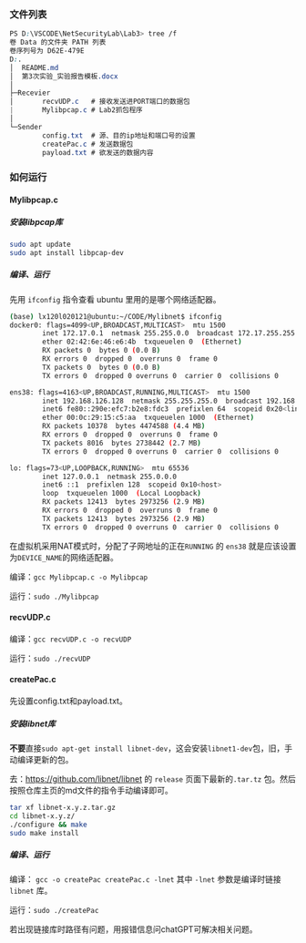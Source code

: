 ### 文件列表

```css
PS D:\VSCODE\NetSecurityLab\Lab3> tree /f
卷 Data 的文件夹 PATH 列表
卷序列号为 D62E-479E
D:.
│  README.md
│  第3次实验_实验报告模板.docx
│
├─Recevier
│       recvUDP.c	# 接收发送进PORT端口的数据包
|		Mylibpcap.c # Lab2抓包程序
│
└─Sender
        config.txt	# 源、目的ip地址和端口号的设置
        createPac.c	# 发送数据包
        payload.txt	# 欲发送的数据内容
```

### 如何运行

#### Mylibpcap.c

##### 安装libpcap库

```bash
sudo apt update
sudo apt install libpcap-dev
```

##### 编译、运行

先用 `ifconfig` 指令查看 ubuntu 里用的是哪个网络适配器。

```bash
(base) lx120l020121@ubuntu:~/CODE/Mylibnet$ ifconfig
docker0: flags=4099<UP,BROADCAST,MULTICAST>  mtu 1500
        inet 172.17.0.1  netmask 255.255.0.0  broadcast 172.17.255.255
        ether 02:42:6e:46:e6:4b  txqueuelen 0  (Ethernet)
        RX packets 0  bytes 0 (0.0 B)
        RX errors 0  dropped 0  overruns 0  frame 0
        TX packets 0  bytes 0 (0.0 B)
        TX errors 0  dropped 0 overruns 0  carrier 0  collisions 0

ens38: flags=4163<UP,BROADCAST,RUNNING,MULTICAST>  mtu 1500
        inet 192.168.126.128  netmask 255.255.255.0  broadcast 192.168.126.255
        inet6 fe80::290e:efc7:b2e8:fdc3  prefixlen 64  scopeid 0x20<link>
        ether 00:0c:29:15:c5:aa  txqueuelen 1000  (Ethernet)
        RX packets 10378  bytes 4474588 (4.4 MB)
        RX errors 0  dropped 0  overruns 0  frame 0
        TX packets 8016  bytes 2738442 (2.7 MB)
        TX errors 0  dropped 0 overruns 0  carrier 0  collisions 0

lo: flags=73<UP,LOOPBACK,RUNNING>  mtu 65536
        inet 127.0.0.1  netmask 255.0.0.0
        inet6 ::1  prefixlen 128  scopeid 0x10<host>
        loop  txqueuelen 1000  (Local Loopback)
        RX packets 12413  bytes 2973256 (2.9 MB)
        RX errors 0  dropped 0  overruns 0  frame 0
        TX packets 12413  bytes 2973256 (2.9 MB)
        TX errors 0  dropped 0 overruns 0  carrier 0  collisions 0
```

在虚拟机采用NAT模式时，分配了子网地址的正在`RUNNING` 的 `ens38` 就是应该设置为`DEVICE_NAME`的网络适配器。

编译：`gcc Mylibpcap.c -o Mylibpcap`

运行：`sudo ./Mylibpcap`

#### recvUDP.c

编译：`gcc recvUDP.c -o recvUDP` 

运行：`sudo ./recvUDP`

#### createPac.c

先设置config.txt和payload.txt。

##### 安装libnet库

**不要**直接`sudo apt-get install libnet-dev`，这会安装`libnet1-dev`包，旧，手动编译更新的包。

去：https://github.com/libnet/libnet 的 `release` 页面下最新的`.tar.tz` 包。然后按照仓库主页的md文件的指令手动编译即可。

```bash
tar xf libnet-x.y.z.tar.gz
cd libnet-x.y.z/
./configure && make
sudo make install
```

##### 编译、运行

编译： `gcc -o createPac createPac.c -lnet`  其中 `-lnet` 参数是编译时链接 `libnet` 库。

运行：`sudo ./createPac`

若出现链接库时路径有问题，用报错信息问chatGPT可解决相关问题。